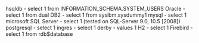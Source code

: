 hsqldb - select 1 from INFORMATION_SCHEMA.SYSTEM_USERS
Oracle - select 1 from dual
DB2 - select 1 from sysibm.sysdummy1
mysql - select 1
microsoft SQL Server - select 1 (tested on SQL-Server 9.0, 10.5 [2008])
postgresql - select 1
ingres - select 1
derby - values 1
H2 - select 1
Firebird - select 1 from rdb$database
